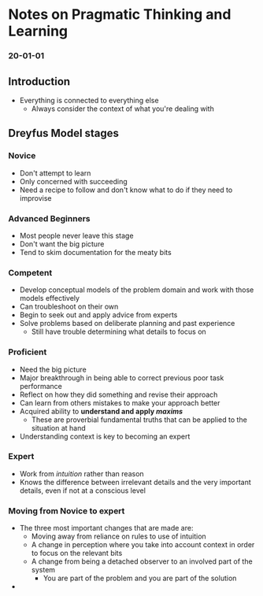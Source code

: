 # Notes on Pragmatic Thinking and Learning
### 20-01-01
## Introduction
- Everything is connected to everything else
  - Always consider the context of what you're dealing with
## Dreyfus Model stages
### Novice
- Don't attempt to learn
- Only concerned with succeeding
- Need a recipe to follow and don't know what to do if they need to improvise
### Advanced Beginners
- Most people never leave this stage
- Don't want the big picture
- Tend to skim documentation for the meaty bits
### Competent
- Develop conceptual models of the problem domain and work with those models effectively
- Can troubleshoot on their own
- Begin to seek out and apply advice from experts
- Solve problems based on deliberate planning and past experience
  - Still have trouble determining what details to focus on
### Proficient
- Need the big picture
- Major breakthrough in being able to correct previous poor task performance
- Reflect on how they did something and revise their approach
- Can learn from others mistakes to make your approach better
- Acquired ability to **understand and apply _maxims_**
  - These are proverbial fundamental truths that can be applied to the situation at hand
- Understanding context is key to becoming an expert
### Expert
- Work from _intuition_ rather than reason
- Knows the difference between irrelevant details and the very important details, even if not at a conscious level
### Moving from Novice to expert
- The three most important changes that are made are:
  - Moving away from reliance on rules to use of intuition
  - A change in perception where you take into account context in order to focus on the relevant bits
  - A change from being a detached observer to an involved part of the system
	- You are part of the problem and you are part of the solution
- 


